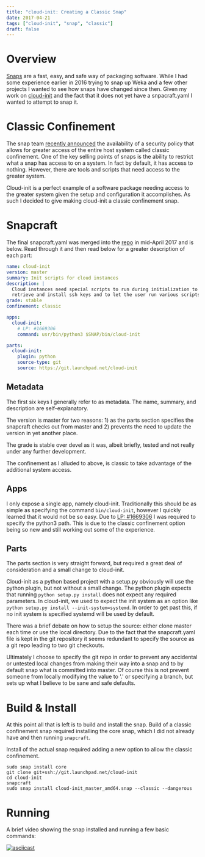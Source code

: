 ```yaml
---
title: "cloud-init: Creating a Classic Snap"
date: 2017-04-21
tags: ["cloud-init", "snap", "classic"]
draft: false
---
```


# Overview

[Snaps](https://www.ubuntu.com/desktop/snappy) are a fast, easy, and safe way of packaging software. While I had some experience earlier in 2016 trying to snap up Weka and a few other projects I wanted to see how snaps have changed since then. Given my work on [cloud-init](https://cloud-init.io/) and the fact that it does not yet have a snpacraft.yaml I wanted to attempt to snap it.

# Classic Confinement

The snap team [recently announced](https://insights.ubuntu.com/2017/01/09/how-to-snap-introducing-classic-confinement/) the availability of a security policy that allows for greater access of the entire host system called classic confinement. One of the key selling points of snaps is the ability to restrict what a snap has access to on a system. In fact by default, it has access to nothing. However, there are tools and scripts that need access to the greater system.

Cloud-init is a perfect example of a software package needing access to the greater system given the setup and configuration it accomplishes. As such I decided to give making cloud-init a classic confinement snap.

# Snapcraft

The final snapcraft.yaml was merged into the [repo](https://github.com/cloud-init/cloud-init/blob/master/snapcraft.yaml) in mid-April 2017 and is below. Read through it and then read below for a greater description of each part:

```yaml
name: cloud-init
version: master
summary: Init scripts for cloud instances
description: |
  Cloud instances need special scripts to run during initialization to
  retrieve and install ssh keys and to let the user run various scripts.
grade: stable
confinement: classic

apps:
  cloud-init:
    # LP: #1669306
    command: usr/bin/python3 $SNAP/bin/cloud-init

parts:
  cloud-init:
    plugin: python
    source-type: git
    source: https://git.launchpad.net/cloud-init
```

## Metadata

The first six keys I generally refer to as metadata. The name, summary, and description are self-explanatory.

The version is master for two reasons: 1) as the parts section specifies the snapcraft checks out from master and 2) prevents the need to update the version in yet another place.

The grade is stable over devel as it was, albeit briefly, tested and not really under any further development.

The confinement as I alluded to above, is classic to take advantage of the additional system access.

## Apps

I only expose a single app, namely cloud-init. Traditionally this should be as simple as specifying the command `bin/cloud-init`, however I quickly learned that it would not be so easy. Due to [LP: #1669306](https://bugs.launchpad.net/snapcraft/+bug/1669306) I was required to specify the python3 path. This is due to the classic confinement option being so new and still working out some of the experience.

## Parts

The parts section is very straight forward, but required a great deal of consideration and a small change to cloud-init.

Cloud-init as a python based project with a setup.py obviously will use the python plugin, but not without a small change. The python plugin expects that running `python setup.py install` does not expect any required parameters. In cloud-init, we used to expect the init system as an option like `python setup.py install --init-system=systemd`. In order to get past this, if no init system is specified systemd will be used by default.

There was a brief debate on how to setup the source: either clone master each time or use the local directory. Due to the fact that the snapcraft.yaml file is kept in the git repository it seems redundant to specify the source as a git repo leading to two git checkouts.

Ultimately I choose to specify the git repo in order to prevent any accidental or untested local changes from making their way into a snap and to by default snap what is committed into master. Of course this is not prevent someone from locally modifying the value to '.' or specifying a branch, but sets up what I believe to be sane and safe defaults.

# Build & Install

At this point all that is left is to build and install the snap. Build of a classic confinement snap required installing the core snap, which I did not already have and then running `snapcraft`.

Install of the actual snap required adding a new option to allow the classic confinement.

```shell
sudo snap install core
git clone git+ssh://git.launchpad.net/cloud-init
cd cloud-init
snapcraft
sudo snap install cloud-init_master_amd64.snap --classic --dangerous
```

# Running

A brief video showing the snap installed and running a few basic commands:

[![asciicast](https://asciinema.org/a/6fj3j5n369m4b4u9ywy1mxx92.png)](https://asciinema.org/a/6fj3j5n369m4b4u9ywy1mxx92)

